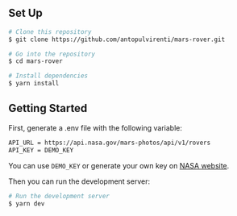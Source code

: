 ## Set Up
```bash
# Clone this repository
$ git clone https://github.com/antopulvirenti/mars-rover.git

# Go into the repository
$ cd mars-rover

# Install dependencies
$ yarn install
```
## Getting Started


First, generate a .env file with the following variable:
```bash
API_URL = https://api.nasa.gov/mars-photos/api/v1/rovers
API_KEY = DEMO_KEY
```
You can use `DEMO_KEY` or generate your own key on [NASA website](https://api.nasa.gov).

Then you can run the development server:

```bash
# Run the development server
$ yarn dev
```
